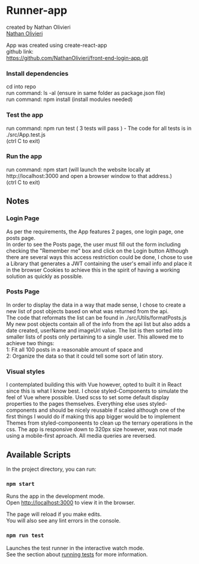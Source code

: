 # Runner-app
created by Nathan Olivieri <br>
[Nathan Olivieri](mailto:nathan.olivieri1@gmail.com)<br>

App was created using create-react-app<br>
github link:<br>
https://github.com/NathanOlivieri/front-end-login-app.git<br>

### Install dependencies

cd into repo <br>
run command: ls -al (ensure in same folder as package.json file)<br>
run command: npm install (install modules needed)<br>

### Test the app

run command: npm run test ( 3 tests will pass ) - The code for all tests is in ./src/App.test.js<br>
(ctrl C to exit)

### Run the app

run command: npm start (will launch the website locally at http://localhost:3000 and open a browser window to that address.)<br>
(ctrl C to exit)
<br>

## Notes

### Login Page
As per the requirements, the App features 2 pages, one login page, one posts page.<br>
In order to see the Posts page, the user must fill out the form including checking the "Remember me" box and click on the Login button
Although there are several ways this access restriction could be done,
I chose to use a Library that generates a JWT containing the user's email info and place it in the browser Cookies to achieve this in the spirit of having a working solution as quickly as possible.<br>

### Posts Page
In order to display the data in a way that made sense, I chose to create a new list of post objects based on what was returned from the api. <br>
The code that reformats the list can be found in ./src/Utils/formatPosts.js<br>
My new post objects contain all of the info from the api list but also adds a date created, userName and imageUrl value.
The list is then sorted into smaller lists of posts only pertaining to a single user.
This allowed me to achieve two things: <br>
1: Fit all 100 posts in a reasonable amount of space and<br>
2: Organize the data so that it could tell some sort of latin story.<br>

### Visual styles

I contemplated building this with Vue however, opted to built it in React since this is what I know best. I chose styled-Components to simulate the feel of Vue 
where possible. Used scss to set some default display properties to the pages themselves. Everything else uses styled-components and should be nicely reusable 
if scaled although one of the first things I would do if making this app bigger would be to implement Themes from styled-componeents to clean up the ternary 
operations in the css. The app is responsive down to 320px size however, was not made using a mobile-first aproach. All media queries are reversed.

## Available Scripts

In the project directory, you can run:

### `npm start`

Runs the app in the development mode.<br>
Open [http://localhost:3000](http://localhost:3000) to view it in the browser.

The page will reload if you make edits.<br>
You will also see any lint errors in the console.

### `npm run test`

Launches the test runner in the interactive watch mode.<br>
See the section about [running tests](https://facebook.github.io/create-react-app/docs/running-tests) for more information.

